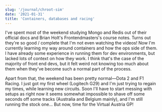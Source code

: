 ```yaml
---
slug: '/journal/chroot-sim'
date: '2021-01-31'
title: 'Containers, databases and racing'
---
```


I've spent most of the weekend studying Mongo and Redis out of their official docs and Brian Holt's Frontendmasters's course notes. Turns out they're so good / complete that I'm not even watching the videos! Now I'm currently learning my way around containers and how the ops side of them. I have already some experience in running them for dev environments, but lacked lots of context on how they work. I think that's the case of the majority of front end devs, but it felt weird not knowing too much about them when they've become such a normal part of the process.

Apart from that, the weekend has been pretty normal—Dota 2 and F1 Racing. I just got my first wheel (Logitech G29) and I'm just trying to regain my times, while learning new circuits. Soon I'll have to start messing with setups as right now it seems somewhat impossible to shave off some seconds off some tracks (Australia and Belgium mainly), and I'm still running the stock one... But now, time for the Virtual Austria GP!
